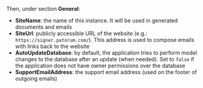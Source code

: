 ﻿Then, under section **General**:

* **SiteName**: the name of this instance. It will be used in generated documents and emails
* **SiteUrl**: publicly accessible URL of the website (e.g.: `https://signer.patorum.com/`). This address is used to compose emails with links back to the website 
* **AutoUpdateDatabase**: by default, the application tries to perform model changes to the database after an update (when needed). Set to `false` if the application does not have owner permissions over the database
* **SupportEmailAddress**: the support email address (used on the footer of outgoing emails)
